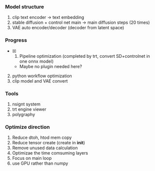### Model structure

1. clip text encoder -> text embedding
2. stable diffusion + control net main -> main diffusion steps (20 times)
3. VAE auto encoder/decoder (decoder from latent space)

### Progress

- [x] 1. Pipeline optimization (completed by trt, convert SD+controlnet in one onnx model)
    - Maybe no plugin needed here?
2. python workflow optimization
3. clip model and VAE convert 


### Tools

1. nsignt system
2. trt engine viewer
3. polygraphy

### Optimize direction

1. Reduce dtoh, htod mem copy
2. Reduce tensor create (create in __init__)
3. Remove unused data calculation
4. Optimizae the time comsuming layers
5. Focus on main loop
6. use GPU rather than numpy